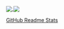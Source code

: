 <a href="https://github-readme-stats.vercel.app/api?username=Staijn1&show_icons=true&theme=radical">
  <img align="center" src="https://github-readme-stats.vercel.app/api?username=Nick026&show_icons=true&theme=onedark&count_private=true" />
</a>
<a href="https://github-readme-stats.vercel.app/api/top-langs/?username=Staijn1&langs_count=10&theme=radical">
  <img align="center" src="https://github-readme-stats.vercel.app/api/top-langs/?username=Nick026&langs_count=10&theme=onedark" />
</a>

[GitHub Readme Stats](https://github.com/anuraghazra/github-readme-stats)
